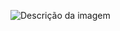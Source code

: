 

![Descrição da imagem](
https://user-images.githubusercontent.com/59374587/153518639-7a26f075-9621-4c47-bae8-e46c957d09a7.png
)


